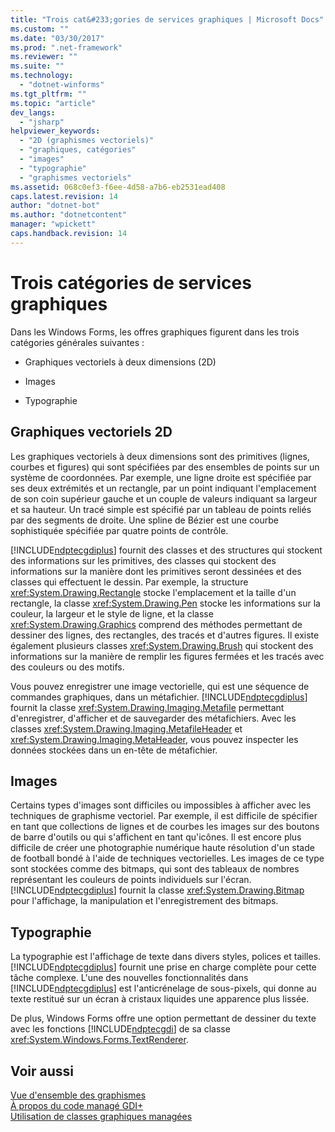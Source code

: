 ```yaml
---
title: "Trois cat&#233;gories de services graphiques | Microsoft Docs"
ms.custom: ""
ms.date: "03/30/2017"
ms.prod: ".net-framework"
ms.reviewer: ""
ms.suite: ""
ms.technology: 
  - "dotnet-winforms"
ms.tgt_pltfrm: ""
ms.topic: "article"
dev_langs: 
  - "jsharp"
helpviewer_keywords: 
  - "2D (graphismes vectoriels)"
  - "graphiques, catégories"
  - "images"
  - "typographie"
  - "graphismes vectoriels"
ms.assetid: 068c0ef3-f6ee-4d58-a7b6-eb2531ead408
caps.latest.revision: 14
author: "dotnet-bot"
ms.author: "dotnetcontent"
manager: "wpickett"
caps.handback.revision: 14
---
```

# Trois cat&#233;gories de services graphiques
Dans les Windows Forms, les offres graphiques figurent dans les trois catégories générales suivantes :  
  
-   Graphiques vectoriels à deux dimensions \(2D\)  
  
-   Images  
  
-   Typographie  
  
## Graphiques vectoriels 2D  
 Les graphiques vectoriels à deux dimensions sont des primitives \(lignes, courbes et figures\) qui sont spécifiées par des ensembles de points sur un système de coordonnées.  Par exemple, une ligne droite est spécifiée par ses deux extrémités et un rectangle, par un point indiquant l'emplacement de son coin supérieur gauche et un couple de valeurs indiquant sa largeur et sa hauteur.  Un tracé simple est spécifié par un tableau de points reliés par des segments de droite.  Une spline de Bézier est une courbe sophistiquée spécifiée par quatre points de contrôle.  
  
 [!INCLUDE[ndptecgdiplus](../../../../includes/ndptecgdiplus-md.md)] fournit des classes et des structures qui stockent des informations sur les primitives, des classes qui stockent des informations sur la manière dont les primitives seront dessinées et des classes qui effectuent le dessin.  Par exemple, la structure <xref:System.Drawing.Rectangle> stocke l'emplacement et la taille d'un rectangle, la classe <xref:System.Drawing.Pen> stocke les informations sur la couleur, la largeur et le style de ligne, et la classe <xref:System.Drawing.Graphics> comprend des méthodes permettant de dessiner des lignes, des rectangles, des tracés et d'autres figures.  Il existe également plusieurs classes <xref:System.Drawing.Brush> qui stockent des informations sur la manière de remplir les figures fermées et les tracés avec des couleurs ou des motifs.  
  
 Vous pouvez enregistrer une image vectorielle, qui est une séquence de commandes graphiques, dans un métafichier.  [!INCLUDE[ndptecgdiplus](../../../../includes/ndptecgdiplus-md.md)] fournit la classe <xref:System.Drawing.Imaging.Metafile> permettant d'enregistrer, d'afficher et de sauvegarder des métafichiers.  Avec les classes <xref:System.Drawing.Imaging.MetafileHeader> et <xref:System.Drawing.Imaging.MetaHeader>, vous pouvez inspecter les données stockées dans un en\-tête de métafichier.  
  
## Images  
 Certains types d'images sont difficiles ou impossibles à afficher avec les techniques de graphisme vectoriel.  Par exemple, il est difficile de spécifier en tant que collections de lignes et de courbes les images sur des boutons de barre d'outils ou qui s'affichent en tant qu'icônes.  Il est encore plus difficile de créer une photographie numérique haute résolution d'un stade de football bondé à l'aide de techniques vectorielles.  Les images de ce type sont stockées comme des bitmaps, qui sont des tableaux de nombres représentant les couleurs de points individuels sur l'écran.  [!INCLUDE[ndptecgdiplus](../../../../includes/ndptecgdiplus-md.md)] fournit la classe <xref:System.Drawing.Bitmap> pour l'affichage, la manipulation et l'enregistrement des bitmaps.  
  
## Typographie  
 La typographie est l'affichage de texte dans divers styles, polices et tailles.  [!INCLUDE[ndptecgdiplus](../../../../includes/ndptecgdiplus-md.md)] fournit une prise en charge complète pour cette tâche complexe.  L'une des nouvelles fonctionnalités dans [!INCLUDE[ndptecgdiplus](../../../../includes/ndptecgdiplus-md.md)] est l'anticrénelage de sous\-pixels, qui donne au texte restitué sur un écran à cristaux liquides une apparence plus lissée.  
  
 De plus, Windows Forms offre une option permettant de dessiner du texte avec les fonctions [!INCLUDE[ndptecgdi](../../../../includes/ndptecgdi-md.md)] de sa classe <xref:System.Windows.Forms.TextRenderer>.  
  
## Voir aussi  
 [Vue d'ensemble des graphismes](../../../../docs/framework/winforms/advanced/graphics-overview-windows-forms.md)   
 [À propos du code managé GDI\+](../../../../docs/framework/winforms/advanced/about-gdi-managed-code.md)   
 [Utilisation de classes graphiques managées](../../../../docs/framework/winforms/advanced/using-managed-graphics-classes.md)